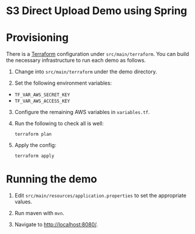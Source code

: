 # S3 Direct Upload Demo using Spring

# Provisioning

There is a [Terraform]() configuration under
`src/main/terraform`. You can build the necessary infrastructure to run
each demo as follows.

1. Change into `src/main/terraform` under the demo directory.

2. Set the following environment variables:
  * `TF_VAR_AWS_SECRET_KEY`
  * `TF_VAR_AWS_ACCESS_KEY`

3. Configure the remaining AWS variables in
   `variables.tf`.

4. Run the following to check all is well:

    `terraform plan`

5. Apply the config:

    `terraform apply`

# Running the demo

1. Edit `src/main/resources/application.properties` to set the appropriate
   values.

2. Run maven with `mvn`.

3. Navigate to [http://localhost:8080/](http://localhost:8080/).

